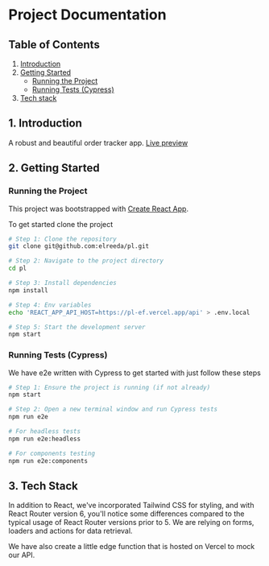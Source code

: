 # Project Documentation

## Table of Contents

1. [Introduction](#introduction)
2. [Getting Started](#getting-started)
   - [Running the Project](#running-the-project)
   - [Running Tests (Cypress)](#running-tests-cypress)
3. [Tech stack](#tech-stack)

## 1. Introduction<a name="introduction"></a>

A robust and beautiful order tracker app. [Live preview](https://parcellab.vercel.app)

## 2. Getting Started<a name="getting-started"></a>

### Running the Project<a name="running-the-project"></a>

This project was bootstrapped with [Create React App](https://github.com/facebook/create-react-app).

To get started clone the project

```bash
# Step 1: Clone the repository
git clone git@github.com:elreeda/pl.git

# Step 2: Navigate to the project directory
cd pl

# Step 3: Install dependencies
npm install

# Step 4: Env variables
echo 'REACT_APP_API_HOST=https://pl-ef.vercel.app/api' > .env.local

# Step 5: Start the development server
npm start
```

### Running Tests (Cypress)<a name="running-tests-cypress"></a>

We have e2e written with Cypress to get started with just follow these steps

```bash
# Step 1: Ensure the project is running (if not already)
npm start

# Step 2: Open a new terminal window and run Cypress tests
npm run e2e

# For headless tests
npm run e2e:headless

# For components testing
npm run e2e:components
```

## 3. Tech Stack<a name="tech-stack"></a>

In addition to React, we've incorporated Tailwind CSS for styling, and with React Router version 6, you'll notice some differences compared to the typical usage of React Router versions prior to 5. We are relying on forms, loaders and actions for data retrieval.

We have also create a little edge function that is hosted on Vercel to mock our API.

